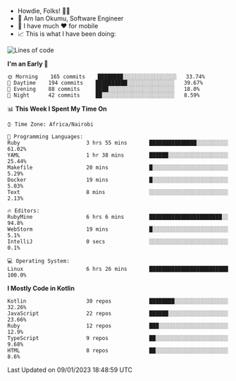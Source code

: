 
* Howdie, Folks! 👋🤓
* 🤪 Am Ian Okumu, Software Engineer
* 📱 I have much ❤️ for mobile
* 📈 This is what I have been doing:
  
<!-- <a href="https://otsembo.github.io/OtsemboPortfolio/" style="margin-right:.5%; margin-top=.5%;">
  <img align="center" src="https://github-readme-stats.vercel.app/api/top-langs/?username=otsembo&layout=compact" />
</a> -->

<!--START_SECTION:waka-->
![Lines of code](https://img.shields.io/badge/From%20Hello%20World%20I%27ve%20Written-832%20Thousand%20lines%20of%20code-blue)

**I'm an Early 🐤** 

```text
🌞 Morning    165 commits    ████████░░░░░░░░░░░░░░░░░   33.74% 
🌆 Daytime    194 commits    ██████████░░░░░░░░░░░░░░░   39.67% 
🌃 Evening    88 commits     ████░░░░░░░░░░░░░░░░░░░░░   18.0% 
🌙 Night      42 commits     ██░░░░░░░░░░░░░░░░░░░░░░░   8.59%

```


📊 **This Week I Spent My Time On** 

```text
⌚︎ Time Zone: Africa/Nairobi

💬 Programming Languages: 
Ruby                     3 hrs 55 mins       ███████████████░░░░░░░░░░   61.02% 
YAML                     1 hr 38 mins        ██████░░░░░░░░░░░░░░░░░░░   25.44% 
Makefile                 20 mins             █░░░░░░░░░░░░░░░░░░░░░░░░   5.29% 
Docker                   19 mins             █░░░░░░░░░░░░░░░░░░░░░░░░   5.03% 
Text                     8 mins              ░░░░░░░░░░░░░░░░░░░░░░░░░   2.13%

🔥 Editors: 
RubyMine                 6 hrs 6 mins        ███████████████████████░░   94.8% 
WebStorm                 19 mins             █░░░░░░░░░░░░░░░░░░░░░░░░   5.1% 
IntelliJ                 0 secs              ░░░░░░░░░░░░░░░░░░░░░░░░░   0.1%

💻 Operating System: 
Linux                    6 hrs 26 mins       █████████████████████████   100.0%

```

**I Mostly Code in Kotlin** 

```text
Kotlin                   30 repos            ████████░░░░░░░░░░░░░░░░░   32.26% 
JavaScript               22 repos            ██████░░░░░░░░░░░░░░░░░░░   23.66% 
Ruby                     12 repos            ███░░░░░░░░░░░░░░░░░░░░░░   12.9% 
TypeScript               9 repos             ██░░░░░░░░░░░░░░░░░░░░░░░   9.68% 
HTML                     8 repos             ██░░░░░░░░░░░░░░░░░░░░░░░   8.6%

```



 Last Updated on 09/01/2023 18:48:59 UTC
<!--END_SECTION:waka-->

<br />
<br />
<br />
<br />
<br />
  
  </div>
<!---
otsembo/otsembo is a ✨ special ✨ repository because its `README.md` (this file) appears on your GitHub profile.
You can click the Preview link to take a look at your changes.
--->
